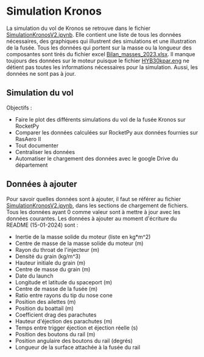 # Simulation Kronos
La simulation du vol de Kronos se retrouve dans le fichier [SimulationKronosV2.ipynb](SimulationKronosV2.ipynb). Elle contient une liste de tous les données nécessaires, des graphiques qui illustrent des simulations et une illustration de la fusée. Tous les données qui portent sur la masse ou la longueur des composantes sont tirés du fichier excel [Bilan_masses_2023.xlsx](Bilan_masses_2023.xlsx). Il manque toujours des données sur le moteur puisque le fichier [HYB30kpar.eng](HYB30kpar.eng) ne détient pas toutes les informations nécessaires pour la simulation. Aussi, les données ne sont pas à jour.
## Simulation du vol
Objectifs :
* Faire le plot des différents simulations du vol de la fusée Kronos sur RocketPy
* Comparer les données calculées sur RocketPy aux données fournies sur RasAero II
* Tout documenter
* Centraliser les données
* Automatiser le chargement des données avec le google Drive du département
## Données à ajouter
Pour savoir quelles données sont à ajouter, il faut se référer au fichier [SimulationKronosV2.ipynb](SimulationKronosV2.ipynb), dans les sections de chargement de fichiers. Tous les données ayant 0 comme valeur sont à mettre à jour avec les données courantes.
Les données à ajouter au moment d'écriture du README (15-01-2024) sont :
* Inertie de la masse solide du moteur (liste en kg*m^2)
* Centre de masse de la masse solide du moteur (m)
* Rayon du throat de l'injecteur (m)
* Densité du grain (kg/m^3)
* Hauteur initiale du grain (m)
* Centre de masse du grain (m)
* Date du launch
* Longitude et latitude du spaceport (m)
* Centre de masse de la fusée (m)
* Ratio entre rayons du tip du nose cone
* Position des ailettes (m)
* Position du boattail (m)
* Coefficient drag des parachutes
* Hauteur d'éjection des parachutes (m)
* Temps entre trigger éjection et éjection réelle (s)
* Position des boutons du rail (m)
* Position angulaire des boutons du rail (degrés)
* Longueur de la surface attachée à la fusée du rail
